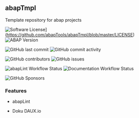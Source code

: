 <div id="top"></div>

## abapTmpl
Template repository for abap projects

![Software License](https://img.shields.io/badge/license-MIT-brightgreen.svg?style=flat-square)](https://github.com/abapTools/abapTmpl/blob/master/LICENSE)
![ABAP Version](https://img.shields.io/badge/ABAP%20-7.50-brightgreen)

![GitHub last commit](https://img.shields.io/github/last-commit/abapTools/abapTmpl)
![GitHub commit activity](https://img.shields.io/github/commit-activity/m/abapTools/abapTmpl)


![GitHub contributors](https://img.shields.io/github/contributors/abapTools/abapTmpl)
![GitHub issues](https://img.shields.io/github/issues/abapTools/abapTmpl)

![abapLint Workflow Status](https://img.shields.io/github/workflow/status/abapTools/abapTmpl/abaplint?label=abaplint)
![Documentation Workflow Status](https://img.shields.io/github/workflow/status/abapTools/abapTmpl/Documentation?label=Documentation)

![GitHub Sponsors](https://img.shields.io/github/sponsors/abapTools)

### Features

- abapLint

- Doku DAUX.io

